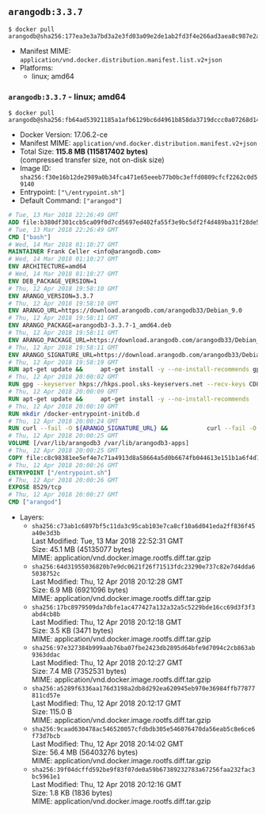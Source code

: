 ## `arangodb:3.3.7`

```console
$ docker pull arangodb@sha256:177ea3e3a7bd3a2e3fd03a09e2de1ab2fd3f4e266ad3aea8c987e2abb3862782
```

-	Manifest MIME: `application/vnd.docker.distribution.manifest.list.v2+json`
-	Platforms:
	-	linux; amd64

### `arangodb:3.3.7` - linux; amd64

```console
$ docker pull arangodb@sha256:fb64ad53921185a1afb6129bc6d4961b858da3719dccc0a07268d1437adc81f9
```

-	Docker Version: 17.06.2-ce
-	Manifest MIME: `application/vnd.docker.distribution.manifest.v2+json`
-	Total Size: **115.8 MB (115817402 bytes)**  
	(compressed transfer size, not on-disk size)
-	Image ID: `sha256:f30e16b12de2989a0b34fca471e65eeeb77b0bc3effd0809cfcf2262c0d59140`
-	Entrypoint: `["\/entrypoint.sh"]`
-	Default Command: `["arangod"]`

```dockerfile
# Tue, 13 Mar 2018 22:26:49 GMT
ADD file:b380df301ccb5ca09f0d7cd5697ed402fa55f3e9bc5df2f4d489ba31f28de58a in / 
# Tue, 13 Mar 2018 22:26:49 GMT
CMD ["bash"]
# Wed, 14 Mar 2018 01:10:27 GMT
MAINTAINER Frank Celler <info@arangodb.com>
# Wed, 14 Mar 2018 01:10:27 GMT
ENV ARCHITECTURE=amd64
# Wed, 14 Mar 2018 01:10:27 GMT
ENV DEB_PACKAGE_VERSION=1
# Thu, 12 Apr 2018 19:58:10 GMT
ENV ARANGO_VERSION=3.3.7
# Thu, 12 Apr 2018 19:58:10 GMT
ENV ARANGO_URL=https://download.arangodb.com/arangodb33/Debian_9.0
# Thu, 12 Apr 2018 19:58:11 GMT
ENV ARANGO_PACKAGE=arangodb3-3.3.7-1_amd64.deb
# Thu, 12 Apr 2018 19:58:11 GMT
ENV ARANGO_PACKAGE_URL=https://download.arangodb.com/arangodb33/Debian_9.0/amd64/arangodb3-3.3.7-1_amd64.deb
# Thu, 12 Apr 2018 19:58:11 GMT
ENV ARANGO_SIGNATURE_URL=https://download.arangodb.com/arangodb33/Debian_9.0/amd64/arangodb3-3.3.7-1_amd64.deb.asc
# Thu, 12 Apr 2018 19:58:19 GMT
RUN apt-get update &&     apt-get install -y --no-install-recommends gpg dirmngr     &&     rm -rf /var/lib/apt/lists/*
# Thu, 12 Apr 2018 20:00:02 GMT
RUN gpg --keyserver hkps://hkps.pool.sks-keyservers.net --recv-keys CD8CB0F1E0AD5B52E93F41E7EA93F5E56E751E9B
# Thu, 12 Apr 2018 20:00:09 GMT
RUN apt-get update &&     apt-get install -y --no-install-recommends         libjemalloc1         ca-certificates         pwgen         curl     &&     rm -rf /var/lib/apt/lists/*
# Thu, 12 Apr 2018 20:00:10 GMT
RUN mkdir /docker-entrypoint-initdb.d
# Thu, 12 Apr 2018 20:00:24 GMT
RUN curl --fail -O ${ARANGO_SIGNATURE_URL} &&           curl --fail -O ${ARANGO_PACKAGE_URL} &&             gpg --verify ${ARANGO_PACKAGE}.asc &&     (echo arangodb3 arangodb3/password password test | debconf-set-selections) &&     (echo arangodb3 arangodb3/password_again password test | debconf-set-selections) &&     DEBIAN_FRONTEND="noninteractive" dpkg -i ${ARANGO_PACKAGE} &&     rm -rf /var/lib/arangodb3/* &&     sed -ri         -e 's!127\.0\.0\.1!0.0.0.0!g'         -e 's!^(file\s*=).*!\1 -!'         -e 's!^#\s*uid\s*=.*!uid = arangodb!'         -e 's!^#\s*gid\s*=.*!gid = arangodb!'         /etc/arangodb3/arangod.conf     &&     rm -f ${ARANGO_PACKAGE}*
# Thu, 12 Apr 2018 20:00:25 GMT
VOLUME [/var/lib/arangodb3 /var/lib/arangodb3-apps]
# Thu, 12 Apr 2018 20:00:25 GMT
COPY file:c8c98381ee5ef4e7c71a4913d8a58664a5d0b6674fb044613e151b1a6f4d73ac in /entrypoint.sh 
# Thu, 12 Apr 2018 20:00:26 GMT
ENTRYPOINT ["/entrypoint.sh"]
# Thu, 12 Apr 2018 20:00:26 GMT
EXPOSE 8529/tcp
# Thu, 12 Apr 2018 20:00:27 GMT
CMD ["arangod"]
```

-	Layers:
	-	`sha256:c73ab1c6897bf5c11da3c95cab103e7ca8cf10a6d041eda2ff836f45a40e3d3b`  
		Last Modified: Tue, 13 Mar 2018 22:52:31 GMT  
		Size: 45.1 MB (45135077 bytes)  
		MIME: application/vnd.docker.image.rootfs.diff.tar.gzip
	-	`sha256:64d31955036820b7e9dc0621f26f71513fdc23290e737c82e7d4dda65038752c`  
		Last Modified: Thu, 12 Apr 2018 20:12:28 GMT  
		Size: 6.9 MB (6921096 bytes)  
		MIME: application/vnd.docker.image.rootfs.diff.tar.gzip
	-	`sha256:17bc8979509da7dbfe1ac477427a132a32a5c5229bde16cc69d3f3f3abd4cb8b`  
		Last Modified: Thu, 12 Apr 2018 20:12:18 GMT  
		Size: 3.5 KB (3471 bytes)  
		MIME: application/vnd.docker.image.rootfs.diff.tar.gzip
	-	`sha256:97e327384b999aab76ba07fbe2423db2895d64bfe9d7094c2cb863ab9363ddac`  
		Last Modified: Thu, 12 Apr 2018 20:12:27 GMT  
		Size: 7.4 MB (7352531 bytes)  
		MIME: application/vnd.docker.image.rootfs.diff.tar.gzip
	-	`sha256:a5289f6336aa176d3198a2db8d292ea620945eb970e36984ffb77877811cd57e`  
		Last Modified: Thu, 12 Apr 2018 20:12:17 GMT  
		Size: 115.0 B  
		MIME: application/vnd.docker.image.rootfs.diff.tar.gzip
	-	`sha256:9caad630478ac546520057cfdbdb305e546076470da56eab5c8e6ce6f73d7bcb`  
		Last Modified: Thu, 12 Apr 2018 20:14:02 GMT  
		Size: 56.4 MB (56403276 bytes)  
		MIME: application/vnd.docker.image.rootfs.diff.tar.gzip
	-	`sha256:39f04dcffd592be9f83f07de0a59b67389232783a67256faa232fac3bc5961e1`  
		Last Modified: Thu, 12 Apr 2018 20:12:16 GMT  
		Size: 1.8 KB (1836 bytes)  
		MIME: application/vnd.docker.image.rootfs.diff.tar.gzip
